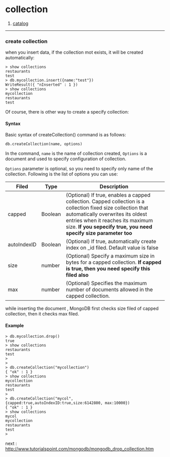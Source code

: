 collection
==========

1. [catalog](/readme.md "目录")

----------------------------------

### create collection


when you insert data, if the collection mot exists, it will be created automatically:     
```
> show collections
restaurants
test
> db.mycollection.insert({name:"test"})
WriteResult({ "nInserted" : 1 })
> show collections
mycollection
restaurants
test
```
      
 Of course, there is other way to create a specify collection:     
     
     
    
#### Syntax

Basic syntax of createCollection() command is as follows:   
```
db.createCollection(name, options)
```
In the command, `name` is the name of collection created, `Options` is a document
and used to specify configuration of collection.    

`Options` parameter is optional, so you need to specify only name of the collection.
Following is the list of options you can use:

| Filed  | Type  | Description |
|---| ---| ---|
|   capped | Boolean | (Optional) If true, enables a capped collection. Capped collection is  a collection fixed size collection that automatically overwrites its oldest entries  when it reaches its maximum size. **If you sepecify true, you need specify size parameter too** |
| autoIndexID | Boolean | (Optional) If true, automatically create index  on  \_id filed. Default value is false |
|size | number|(Optional) Specify a maximum size in bytes for a capped collection.  **If capped is true, then you need specify this filed also** |
|max|number| (Optional) Specifies the maximum number of documents allowed in the capped collection. |     

while inserting the document , MongoDB first checks size filed of capped collection, then it checks max filed.
    
    
   

#### Example

```
> db.mycollection.drop()
true
> show collections
restaurants
test
>
>
> db.createCollection("mycollection")
{ "ok" : 1 }
> show collections
mycollection
restaurants
test
>
> db.createCollection("mycol",{capped:true,autoIndexID:true,size:6142800, max:10000})
{ "ok" : 1 }
> show collections
mycol
mycollection
restaurants
test
>
```

next : http://www.tutorialspoint.com/mongodb/mongodb_drop_collection.htm



